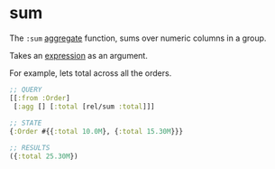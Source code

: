 # sum

The `:sum` [aggregate](aggregates.md) function, sums over numeric columns in a group.

Takes an [expression](expr.md) as an argument.

For example, lets total across all the orders.

```clojure 
;; QUERY 
[[:from :Order] 
 [:agg [] [:total [rel/sum :total]]]
 
;; STATE 
{:Order #{{:total 10.0M}, {:total 15.30M}}}

;; RESULTS
({:total 25.30M})
```